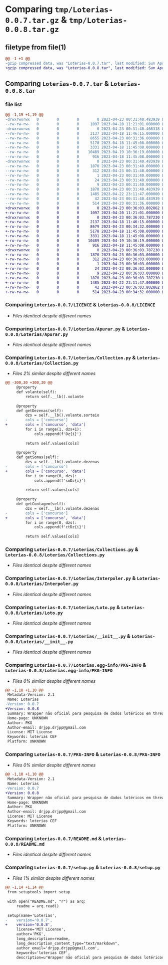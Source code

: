 # Comparing `tmp/Loterias-0.0.7.tar.gz` & `tmp/Loterias-0.0.8.tar.gz`

## filetype from file(1)

```diff
@@ -1 +1 @@
-gzip compressed data, was "Loterias-0.0.7.tar", last modified: Sun Apr 23 00:31:40 2023, max compression
+gzip compressed data, was "Loterias-0.0.8.tar", last modified: Sun Apr 23 00:36:03 2023, max compression
```

## Comparing `Loterias-0.0.7.tar` & `Loterias-0.0.8.tar`

### file list

```diff
@@ -1,19 +1,19 @@
-drwxrwxrwx   0        0        0        0 2023-04-23 00:31:40.483939 Loterias-0.0.7/
--rw-rw-rw-   0        0        0     1097 2023-04-20 11:21:01.000000 Loterias-0.0.7/LICENCE
-drwxrwxrwx   0        0        0        0 2023-04-23 00:31:40.468318 Loterias-0.0.7/Loterias/
--rw-rw-rw-   0        0        0     2137 2023-04-18 11:46:15.000000 Loterias-0.0.7/Loterias/Apurar.py
--rw-rw-rw-   0        0        0     8655 2023-04-23 00:31:36.000000 Loterias-0.0.7/Loterias/Collection.py
--rw-rw-rw-   0        0        0     5178 2023-04-18 11:45:08.000000 Loterias-0.0.7/Loterias/Collections.py
--rw-rw-rw-   0        0        0     3331 2023-04-18 11:45:08.000000 Loterias-0.0.7/Loterias/Interpoler.py
--rw-rw-rw-   0        0        0    10489 2023-04-19 10:36:19.000000 Loterias-0.0.7/Loterias/Loto.py
--rw-rw-rw-   0        0        0      916 2023-04-18 11:45:08.000000 Loterias-0.0.7/Loterias/__init__.py
-drwxrwxrwx   0        0        0        0 2023-04-23 00:31:40.483939 Loterias-0.0.7/Loterias.egg-info/
--rw-rw-rw-   0        0        0     1870 2023-04-23 00:31:40.000000 Loterias-0.0.7/Loterias.egg-info/PKG-INFO
--rw-rw-rw-   0        0        0      312 2023-04-23 00:31:40.000000 Loterias-0.0.7/Loterias.egg-info/SOURCES.txt
--rw-rw-rw-   0        0        0        1 2023-04-23 00:31:40.000000 Loterias-0.0.7/Loterias.egg-info/dependency_links.txt
--rw-rw-rw-   0        0        0       24 2023-04-23 00:31:40.000000 Loterias-0.0.7/Loterias.egg-info/requires.txt
--rw-rw-rw-   0        0        0        9 2023-04-23 00:31:40.000000 Loterias-0.0.7/Loterias.egg-info/top_level.txt
--rw-rw-rw-   0        0        0     1870 2023-04-23 00:31:40.483939 Loterias-0.0.7/PKG-INFO
--rw-rw-rw-   0        0        0     1485 2023-04-22 23:11:47.000000 Loterias-0.0.7/README.md
--rw-rw-rw-   0        0        0       42 2023-04-23 00:31:40.483939 Loterias-0.0.7/setup.cfg
--rw-rw-rw-   0        0        0      514 2023-04-23 00:31:36.000000 Loterias-0.0.7/setup.py
+drwxrwxrwx   0        0        0        0 2023-04-23 00:36:03.802862 Loterias-0.0.8/
+-rw-rw-rw-   0        0        0     1097 2023-04-20 11:21:01.000000 Loterias-0.0.8/LICENCE
+drwxrwxrwx   0        0        0        0 2023-04-23 00:36:03.787230 Loterias-0.0.8/Loterias/
+-rw-rw-rw-   0        0        0     2137 2023-04-18 11:46:15.000000 Loterias-0.0.8/Loterias/Apurar.py
+-rw-rw-rw-   0        0        0     8679 2023-04-23 00:34:32.000000 Loterias-0.0.8/Loterias/Collection.py
+-rw-rw-rw-   0        0        0     5178 2023-04-18 11:45:08.000000 Loterias-0.0.8/Loterias/Collections.py
+-rw-rw-rw-   0        0        0     3331 2023-04-18 11:45:08.000000 Loterias-0.0.8/Loterias/Interpoler.py
+-rw-rw-rw-   0        0        0    10489 2023-04-19 10:36:19.000000 Loterias-0.0.8/Loterias/Loto.py
+-rw-rw-rw-   0        0        0      916 2023-04-18 11:45:08.000000 Loterias-0.0.8/Loterias/__init__.py
+drwxrwxrwx   0        0        0        0 2023-04-23 00:36:03.787230 Loterias-0.0.8/Loterias.egg-info/
+-rw-rw-rw-   0        0        0     1870 2023-04-23 00:36:03.000000 Loterias-0.0.8/Loterias.egg-info/PKG-INFO
+-rw-rw-rw-   0        0        0      312 2023-04-23 00:36:03.000000 Loterias-0.0.8/Loterias.egg-info/SOURCES.txt
+-rw-rw-rw-   0        0        0        1 2023-04-23 00:36:03.000000 Loterias-0.0.8/Loterias.egg-info/dependency_links.txt
+-rw-rw-rw-   0        0        0       24 2023-04-23 00:36:03.000000 Loterias-0.0.8/Loterias.egg-info/requires.txt
+-rw-rw-rw-   0        0        0        9 2023-04-23 00:36:03.000000 Loterias-0.0.8/Loterias.egg-info/top_level.txt
+-rw-rw-rw-   0        0        0     1870 2023-04-23 00:36:03.787230 Loterias-0.0.8/PKG-INFO
+-rw-rw-rw-   0        0        0     1485 2023-04-22 23:11:47.000000 Loterias-0.0.8/README.md
+-rw-rw-rw-   0        0        0       42 2023-04-23 00:36:03.802862 Loterias-0.0.8/setup.cfg
+-rw-rw-rw-   0        0        0      514 2023-04-23 00:34:32.000000 Loterias-0.0.8/setup.py
```

### Comparing `Loterias-0.0.7/LICENCE` & `Loterias-0.0.8/LICENCE`

 * *Files identical despite different names*

### Comparing `Loterias-0.0.7/Loterias/Apurar.py` & `Loterias-0.0.8/Loterias/Apurar.py`

 * *Files identical despite different names*

### Comparing `Loterias-0.0.7/Loterias/Collection.py` & `Loterias-0.0.8/Loterias/Collection.py`

 * *Files 2% similar despite different names*

```diff
@@ -300,30 +300,30 @@
     @property
     def volante(self):
         return self.__lb().volante
 
     @property
     def getDezenas(self):
         dzs = self.__lb().volante.sorteio
-        cols = ['concurso']
+        cols = ['concurso', 'data']
         for i in range(1, dzs+1):
             cols.append(f'Dz{i}')
 
         return self.values[cols]
 
     @property
     def getSomas(self):
         dzs = self.__lb().volante.dezenas
-        cols = ['concurso']
+        cols = ['concurso', 'data']
         for i in range(0, dzs):
             cols.append(f'smDz{i}')
 
         return self.values[cols]
 
     @property
     def getContagem(self):
         dzs = self.__lb().volante.dezenas
-        cols = ['concurso']
+        cols = ['concurso', 'data']
         for i in range(0, dzs):
             cols.append(f'ctDz{i}')
 
         return self.values[cols]
```

### Comparing `Loterias-0.0.7/Loterias/Collections.py` & `Loterias-0.0.8/Loterias/Collections.py`

 * *Files identical despite different names*

### Comparing `Loterias-0.0.7/Loterias/Interpoler.py` & `Loterias-0.0.8/Loterias/Interpoler.py`

 * *Files identical despite different names*

### Comparing `Loterias-0.0.7/Loterias/Loto.py` & `Loterias-0.0.8/Loterias/Loto.py`

 * *Files identical despite different names*

### Comparing `Loterias-0.0.7/Loterias/__init__.py` & `Loterias-0.0.8/Loterias/__init__.py`

 * *Files identical despite different names*

### Comparing `Loterias-0.0.7/Loterias.egg-info/PKG-INFO` & `Loterias-0.0.8/Loterias.egg-info/PKG-INFO`

 * *Files 0% similar despite different names*

```diff
@@ -1,10 +1,10 @@
 Metadata-Version: 2.1
 Name: Loterias
-Version: 0.0.7
+Version: 0.0.8
 Summary: Wrapper não oficial para pesquisa de dados lotéricos em thread
 Home-page: UNKNOWN
 Author: PKG
 Author-email: drjpp.drjpp@gmail.com
 License: MIT License
 Keywords: loterias CEF
 Platform: UNKNOWN
```

### Comparing `Loterias-0.0.7/PKG-INFO` & `Loterias-0.0.8/PKG-INFO`

 * *Files 0% similar despite different names*

```diff
@@ -1,10 +1,10 @@
 Metadata-Version: 2.1
 Name: Loterias
-Version: 0.0.7
+Version: 0.0.8
 Summary: Wrapper não oficial para pesquisa de dados lotéricos em thread
 Home-page: UNKNOWN
 Author: PKG
 Author-email: drjpp.drjpp@gmail.com
 License: MIT License
 Keywords: loterias CEF
 Platform: UNKNOWN
```

### Comparing `Loterias-0.0.7/README.md` & `Loterias-0.0.8/README.md`

 * *Files identical despite different names*

### Comparing `Loterias-0.0.7/setup.py` & `Loterias-0.0.8/setup.py`

 * *Files 1% similar despite different names*

```diff
@@ -1,14 +1,14 @@
 from setuptools import setup
 
 with open("README.md", "r") as arq:
     readme = arq.read()
 
 setup(name='Loterias',
-    version='0.0.7',
+    version='0.0.8',
     license='MIT License',
     author='PKG',
     long_description=readme,
     long_description_content_type="text/markdown",
     author_email='drjpp.drjpp@gmail.com',
     keywords='loterias CEF',
     description=u'Wrapper não oficial para pesquisa de dados lotéricos em thread',
```

